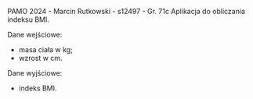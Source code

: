 PAMO 2024 - Marcin Rutkowski - s12497 - Gr. 71c
Aplikacja do obliczania indeksu BMI.

Dane wejściowe: 
  - masa ciała w kg;
  - wzrost w cm.

Dane wyjściowe: 
  - indeks BMI.

